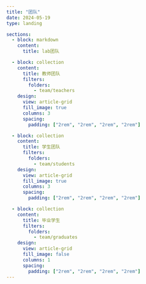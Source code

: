 ```yaml
---
title: "团队"
date: 2024-05-19
type: landing

sections:
  - block: markdown
    content:
      title: lab团队

  - block: collection
    content:
      title: 教师团队
      filters:
        folders:
          - team/teachers
    design:
      view: article-grid
      fill_image: true
      columns: 3
      spacing:
        padding: ["2rem", "2rem", "2rem", "2rem"]

  - block: collection
    content:
      title: 学生团队
      filters:
        folders:
          - team/students
    design:
      view: article-grid
      fill_image: true
      columns: 3
      spacing:
        padding: ["2rem", "2rem", "2rem", "2rem"]

  - block: collection
    content:
      title: 毕业学生
      filters:
        folders:
          - team/graduates
    design:
      view: article-grid
      fill_image: false
      columns: 1
      spacing:
        padding: ["2rem", "2rem", "2rem", "2rem"]
---
```

